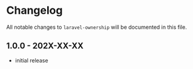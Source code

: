 # Changelog

All notable changes to `laravel-ownership` will be documented in this file.

## 1.0.0 - 202X-XX-XX

- initial release
